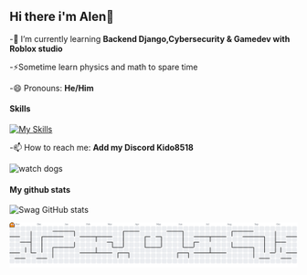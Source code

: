 ## Hi there i'm Alen👋 

<!--
**Swag-iwnl-m1/Swag-iwnl-m1** is a ✨ _special_ ✨ repository because its `README.md` (this file) appears on your GitHub profile.

Here are some ideas to get you started:

- 🔭 I’m currently working on ...
- 🌱 I’m currently learning Backend laravel framework,Cybersecurity & Gamedev with Roblox studio
- 👯 I’m looking to collaborate on ...
- 🤔 I’m looking for help with ...
- 💬 Ask me about ...
- 📫 How to reach me: ...
- 😄 Pronouns: He/Him
- ⚡ Fun fact: ...
-->
-🌱 I’m currently learning **Backend Django,Cybersecurity & Gamedev with Roblox studio**

-⚡Sometime learn physics and math to spare time

-😄 Pronouns: **He/Him**

#### Skills

[![My Skills](https://skillicons.dev/icons?i=c,cpp,python,lua,django,linux&theme=light)](https://skillicons.dev)


-📫 How to reach me: **Add my Discord Kido8518**

![watch dogs](https://media2.giphy.com/media/v1.Y2lkPTc5MGI3NjExZDhwcWZzcG44Z2ZjMmhtZnQycGtocXo1bmN1cjNqdXVreGJpYXMxciZlcD12MV9pbnRlcm5hbF9naWZfYnlfaWQmY3Q9Zw/IIbf5tg34NaaepZmn0/giphy.gif)

#### My github stats
![Swag GitHub stats](https://github-readme-stats.vercel.app/api?username=swag_iwnl_m1&show_icons=true&theme=radical)

<picture>
  <source media="(prefers-color-scheme: dark)" srcset="https://raw.githubusercontent.com/Swag-iwnl-m1/Swag-iwnl-m1/output/pacman-contribution-graph-dark.svg">
  <source media="(prefers-color-scheme: light)" srcset="https://raw.githubusercontent.com/Swag-iwnl-m1/Swag-iwnl-m1/output/pacman-contribution-graph.svg">
  <img alt="pacman contribution graph" src="https://raw.githubusercontent.com/Swag-iwnl-m1/Swag-iwnl-m1/output/pacman-contribution-graph.svg">
</picture>

###